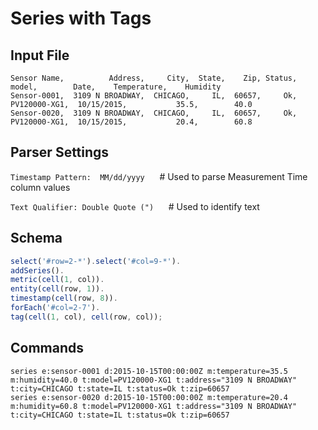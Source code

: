 # Series with Tags

## Input File

```csv
Sensor Name,          Address,     City,  State,    Zip, Status,        model,        Date,    Temperature,    Humidity
Sensor-0001,  3109 N BROADWAY,  CHICAGO,     IL,  60657,     Ok, PV120000-XG1,  10/15/2015,           35.5,        40.0
Sensor-0020,  3109 N BROADWAY,  CHICAGO,     IL,  60657,     Ok, PV120000-XG1,  10/15/2015,           20.4,        60.8
```

## Parser Settings

`Timestamp Pattern:  MM/dd/yyyy`      # Used to parse Measurement Time column values

`Text Qualifier: Double Quote (")`      # Used to identify text

## Schema

```javascript
select('#row=2-*').select('#col=9-*').
addSeries().
metric(cell(1, col)).
entity(cell(row, 1)).
timestamp(cell(row, 8)).
forEach('#col=2-7').
tag(cell(1, col), cell(row, col));
```

## Commands

```ls
series e:sensor-0001 d:2015-10-15T00:00:00Z m:temperature=35.5 m:humidity=40.0 t:model=PV120000-XG1 t:address="3109 N BROADWAY" t:city=CHICAGO t:state=IL t:status=Ok t:zip=60657
series e:sensor-0020 d:2015-10-15T00:00:00Z m:temperature=20.4 m:humidity=60.8 t:model=PV120000-XG1 t:address="3109 N BROADWAY" t:city=CHICAGO t:state=IL t:status=Ok t:zip=60657
```